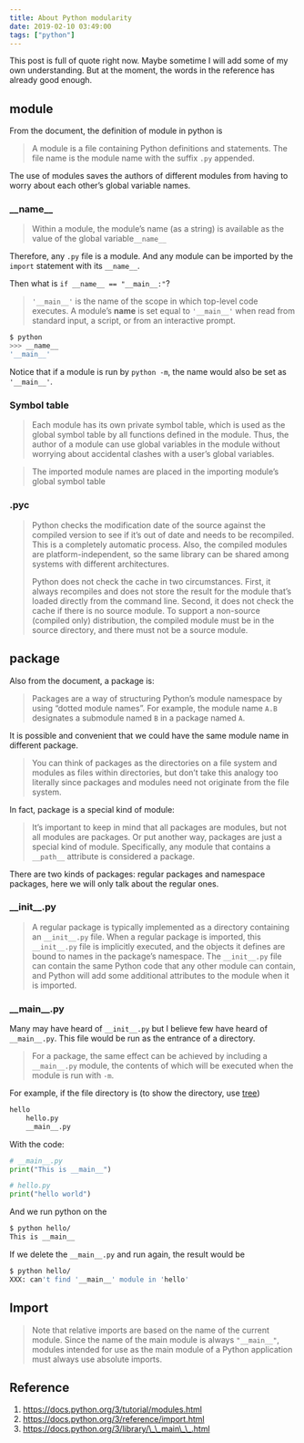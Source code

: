 ```yaml
---
title: About Python modularity
date: 2019-02-10 03:49:00
tags: ["python"]
---
```


This post is full of quote right now. Maybe sometime I will add some of my own understanding. But at the moment, the words in the reference has already good enough.

## module

From the document, the definition of module in python is

> A module is a file containing Python definitions and statements. The file name is the module name with the suffix `.py` appended.

The use of modules saves the authors of different modules from having to worry about each other’s global variable names.

### \_\_name\_\_

> Within a module, the module’s name (as a string) is available as the value of the global variable`__name__`

Therefore, any `.py` file is a module.  And any module can be imported by the `import` statement with its `__name__`.

Then what is `if __name__ == "__main__:"`? 

> `'__main__'` is the name of the scope in which top-level code executes. A module’s __name__ is set equal to `'__main__'` when read from standard input, a script, or from an interactive prompt.

```bash
$ python
>>> __name__
'__main__'
```

Notice that if a module is run by `python -m`, the name would also be set as ` '__main__'`.

### Symbol table

> Each module has its own private symbol table, which is used as the global symbol table by all functions defined in the module. Thus, the author of a module can use global variables in the module without worrying about accidental clashes with a user’s global variables.

> The imported module names are placed in the importing module’s global symbol table

### .pyc

> Python checks the modification date of the source against the compiled version to see if it’s out of date and needs to be recompiled. This is a completely automatic process. Also, the compiled modules are platform-independent, so the same library can be shared among systems with different architectures.
>
> Python does not check the cache in two circumstances. First, it always recompiles and does not store the result for the module that’s loaded directly from the command line. Second, it does not check the cache if there is no source module. To support a non-source (compiled only) distribution, the compiled module must be in the source directory, and there must not be a source module.



## package

Also from the document, a package is:

> Packages are a way of structuring Python’s module namespace by using “dotted module names”. For example, the module name `A.B` designates a submodule named `B` in a package named `A`.

It is possible and convenient that we could have the same module name in different package.

> You can think of packages as the directories on a file system and modules as files within directories, but don’t take this analogy too literally since packages and modules need not originate from the file system.

In fact, package is a special kind of module:

> It’s important to keep in mind that all packages are modules, but not all modules are packages. Or put another way, packages are just a special kind of module. Specifically, any module that contains a `__path__` attribute is considered a package.

There are two kinds of packages: regular packages and namespace packages, here we will only talk about the regular ones.

### _\_init\_\_.py

> A regular package is typically implemented as a directory containing an `__init__.py` file. When a regular package is imported, this `__init__.py` file is implicitly executed, and the objects it defines are bound to names in the package’s namespace. The `__init__.py` file can contain the same Python code that any other module can contain, and Python will add some additional attributes to the module when it is imported.

### \_\_main\_\_.py

Many may have heard of `__init__.py` but I believe few have heard of `__main__.py`. This file would be run as the entrance of a directory. 

> For a package, the same effect can be achieved by including a `__main__.py` module, the contents of which will be executed when the module is run with `-m`.

For example, if the file directory is (to show the directory, use [tree](https://docs.microsoft.com/en-us/windows-server/administration/windows-commands/tree))

```bash
hello
    hello.py
    __main__.py
```

With the code:

```python
# __main__.py
print("This is __main__")

# hello.py
print("hello world")
```

And we run python on the 

```bash
$ python hello/
This is __main__
```

If we delete the `__main__.py` and run again, the result would be

```bash
$ python hello/
XXX: can't find '__main__' module in 'hello'
```

## Import

> Note that relative imports are based on the name of the current module. Since the name of the main module is always `"__main__"`, modules intended for use as the main module of a Python application must always use absolute imports.

## Reference

1. https://docs.python.org/3/tutorial/modules.html
2. https://docs.python.org/3/reference/import.html
3. https://docs.python.org/3/library/\_\_main\_\_.html